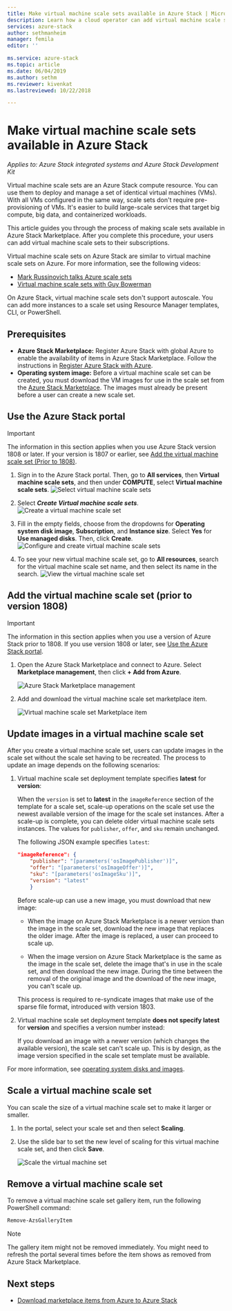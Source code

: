 ```yaml
---
title: Make virtual machine scale sets available in Azure Stack | Microsoft Docs
description: Learn how a cloud operator can add virtual machine scale sets to Azure Stack Marketplace.
services: azure-stack
author: sethmanheim
manager: femila
editor: ''

ms.service: azure-stack
ms.topic: article
ms.date: 06/04/2019
ms.author: sethm
ms.reviewer: kivenkat
ms.lastreviewed: 10/22/2018

---
```


# Make virtual machine scale sets available in Azure Stack

*Applies to: Azure Stack integrated systems and Azure Stack Development Kit*
  
Virtual machine scale sets are an Azure Stack compute resource. You can use them to deploy and manage a set of identical virtual machines (VMs). With all VMs configured in the same way, scale sets don't require pre-provisioning of VMs. It's easier to build large-scale services that target big compute, big data, and containerized workloads.

This article guides you through the process of making scale sets available in Azure Stack Marketplace. After you complete this procedure, your users can add virtual machine scale sets to their subscriptions.

Virtual machine scale sets on Azure Stack are similar to virtual machine scale sets on Azure. For more information, see the following videos:

* [Mark Russinovich talks Azure scale sets](https://channel9.msdn.com/Blogs/Regular-IT-Guy/Mark-Russinovich-Talks-Azure-Scale-Sets/)
* [Virtual machine scale sets with Guy Bowerman](https://channel9.msdn.com/Shows/Cloud+Cover/Episode-191-Virtual-Machine-Scale-Sets-with-Guy-Bowerman)

On Azure Stack, virtual machine scale sets don't support autoscale. You can add more instances to a scale set using Resource Manager templates, CLI, or PowerShell.

## Prerequisites

* **Azure Stack Marketplace:** Register Azure Stack with global Azure to enable the availability of items in Azure Stack Marketplace. Follow the instructions in [Register Azure Stack with Azure](azure-stack-registration.md).
* **Operating system image:** Before a virtual machine scale set can be created, you must download the VM images for use in the scale set from the [Azure Stack Marketplace](azure-stack-download-azure-marketplace-item.md). The images must already be present before a user can create a new scale set.

## Use the Azure Stack portal

>[!IMPORTANT]  
> The information in this section applies when you use  Azure Stack version 1808 or later. If your version is 1807 or earlier, see [Add the virtual machine scale set (Prior to 1808)](#add-the-virtual-machine-scale-set-prior-to-version-1808).

1. Sign in to the Azure Stack portal. Then, go to **All services**, then **Virtual machine scale sets**, and then under **COMPUTE**, select **Virtual machine scale sets**.
   ![Select virtual machine scale sets](media/azure-stack-compute-add-scalesets/all-services.png)

2. Select ***Create Virtual machine scale sets***.
   ![Create a virtual machine scale set](media/azure-stack-compute-add-scalesets/create-scale-set.png)

3. Fill in the empty fields, choose from the dropdowns for **Operating system disk image**, **Subscription**, and **Instance size**. Select **Yes** for **Use managed disks**. Then, click **Create**.
    ![Configure and create virtual machine scale sets](media/azure-stack-compute-add-scalesets/create.png)

4. To see your new virtual machine scale set, go to **All resources**, search for the virtual machine scale set name, and then select its name in the search.
   ![View the virtual machine scale set](media/azure-stack-compute-add-scalesets/search.png)

## Add the virtual machine scale set (prior to version 1808)

>[!IMPORTANT]  
> The information in this section applies when you use a version of Azure Stack prior to 1808. If you use version 1808 or later, see [Use the Azure Stack portal](#use-the-azure-stack-portal).

1. Open the Azure Stack Marketplace and connect to Azure. Select **Marketplace management**, then click **+ Add from Azure**.

    ![Azure Stack Marketplace management](media/azure-stack-compute-add-scalesets/image01.png)

2. Add and download the virtual machine scale set marketplace item.

    ![Virtual machine scale set Marketplace item](media/azure-stack-compute-add-scalesets/image02.png)

## Update images in a virtual machine scale set

After you create a virtual machine scale set, users can update images in the scale set without the scale set having to be recreated. The process to update an image depends on the following scenarios:

1. Virtual machine scale set deployment template specifies **latest** for **version**:  

   When the `version` is set to **latest** in the `imageReference` section of the template for a scale set, scale-up operations on the scale set use the newest available version of the image for the scale set instances. After a scale-up is complete, you can delete older virtual machine scale sets instances. The values for `publisher`, `offer`, and `sku` remain unchanged.

   The following JSON example specifies `latest`:  

    ```json  
    "imageReference": {
        "publisher": "[parameters('osImagePublisher')]",
        "offer": "[parameters('osImageOffer')]",
        "sku": "[parameters('osImageSku')]",
        "version": "latest"
        }
    ```

   Before scale-up can use a new image, you must download that new image:  

   * When the image on Azure Stack Marketplace is a newer version than the image in the scale set, download the new image that replaces the older image. After the image is replaced, a user can proceed to scale up.

   * When the image version on Azure Stack Marketplace is the same as the image in the scale set, delete the image that's in use in the scale set, and then download the new image. During the time between the removal of the original image and the download of the new image, you can't scale up.

   This process is required to re-syndicate images that make use of the sparse file format, introduced with version 1803.

2. Virtual machine scale set deployment template **does not specify latest** for **version** and specifies a version number instead:  

    If you download an image with a newer version (which changes the available version), the scale set can't scale up. This is by design, as the image version specified in the scale set template must be available.  

For more information, see [operating system disks and images](../user/azure-stack-compute-overview.md#operating-system-disks-and-images).  

## Scale a virtual machine scale set

You can scale the size of a virtual machine scale set to make it larger or smaller.

1. In the portal, select your scale set and then select **Scaling**.

2. Use the slide bar to set the new level of scaling for this virtual machine scale set, and then click **Save**.

     ![Scale the virtual machine set](media/azure-stack-compute-add-scalesets/scale.png)

## Remove a virtual machine scale set

To remove a virtual machine scale set gallery item, run the following PowerShell command:

```powershell  
Remove-AzsGalleryItem
```

> [!NOTE]
> The gallery item might not be removed immediately. You might need to refresh the portal several times before the item shows as removed from Azure Stack Marketplace.

## Next steps

* [Download marketplace items from Azure to Azure Stack](azure-stack-download-azure-marketplace-item.md)
